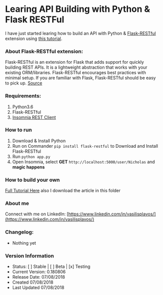 # Learing API Building with Python & Flask RESTFul
I have just started learing how to build an API with Python & [Flask-RESTful](https://flask-restful.readthedocs.io) extension using [this tutorial](https://codeburst.io/this-is-how-easy-it-is-to-create-a-rest-api-8a25122ab1f3).

### About Flask-RESTful extension:
Flask-RESTful is an extension for Flask that adds support for quickly building REST APIs. It is a lightweight abstraction that works with your existing ORM/libraries. Flask-RESTful encourages best practices with minimal setup. If you are familiar with Flask, Flask-RESTful should be easy to pick up. [Source](https://flask-restful.readthedocs.io)

### Requirements:
1. Python3.6
2. Flask-RESTful
3. [Insomnia REST Client](https://insomnia.rest)

### How to run
1. Download & Install Python
2. Run on Commander `pip install flask-restful` to Download and Install Flask-RESTful
3. Run `python app.py`
4. Open Insomnia, select **GET** `http://localhost:5000/user/Nicholas` and **magic happens**

### How to build your own
[Full Tutorial Here](https://codeburst.io/this-is-how-easy-it-is-to-create-a-rest-api-8a25122ab1f3) also I download the article in this folder

### About me
Connect with me on LinkedIn: [https://www.linkedin.com/in/vasilisplavos/](https://www.linkedin.com/in/vasilisplavos/)

### Changelog:
- Nothing yet

### Version Information
- Status: [ ] Stable | [ ] Beta | [x] Testing
- Current Version: 0.180806
- Release Date: 07/08/2018
- Created 07/08/2018
- Last Updated 07/08/2018
